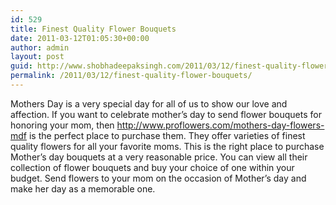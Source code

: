 ```yaml
---
id: 529
title: Finest Quality Flower Bouquets
date: 2011-03-12T01:05:30+00:00
author: admin
layout: post
guid: http://www.shobhadeepaksingh.com/2011/03/12/finest-quality-flower-bouquets/
permalink: /2011/03/12/finest-quality-flower-bouquets/
---
```

Mothers Day is a very special day for all of us to show our love and affection. If you want to celebrate mother&#8217;s day to send flower bouquets for honoring your mom, then <http://www.proflowers.com/mothers-day-flowers-mdf> is the perfect place to purchase them. They offer varieties of finest quality flowers for all your favorite moms. This is the right place to purchase Mother&#8217;s day bouquets at a very reasonable price. You can view all their collection of flower bouquets and buy your choice of one within your budget. Send flowers to your mom on the occasion of Mother&#8217;s day and make her day as a memorable one.